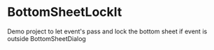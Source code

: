 # BottomSheetLockIt
Demo project to let event's pass and lock the bottom sheet if event is outside BottomSheetDialog
